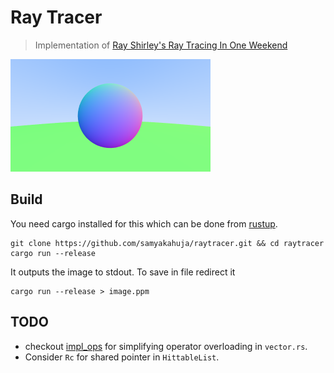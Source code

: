# Ray Tracer

> Implementation of [Ray Shirley's Ray Tracing In One Weekend](https://raytracing.github.io/books/RayTracingInOneWeekend.html)

![image](./image.png)

## Build

You need cargo installed for this which can be done from
[rustup](https://rustup.rs/).

```
git clone https://github.com/samyakahuja/raytracer.git && cd raytracer
cargo run --release
```

It outputs the image to stdout. To save in file redirect it

```
cargo run --release > image.ppm
```

## TODO

- checkout [impl_ops](https://docs.rs/impl_ops/0.1.1/impl_ops/index.html) for
  simplifying operator overloading in `vector.rs`.
- Consider `Rc` for shared pointer in `HittableList`.
